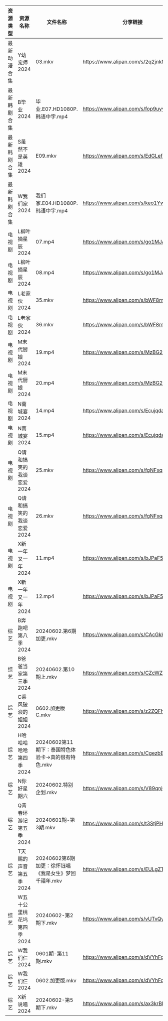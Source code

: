 | 资源类型   | 资源名称            | 文件名称                              | 分享链接                                 | 更新时间                |
| ------ | --------------- | --------------------------------- | ------------------------------------ | ------------------- |
| 最新动漫合集 | Y幼宠师2024        | 03.mkv                            | https://www.alipan.com/s/2q2jnkNLjYE | 2024-06-02 14:08:32 |
| 最新韩剧合集 | B毕业2024         | 毕业.E07.HD1080P.韩语中字.mp4           | https://www.alipan.com/s/fop9uyywL8B | 2024-06-02 00:05:06 |
| 最新韩剧合集 | S虽然不是英雄2024     | E09.mkv                           | https://www.alipan.com/s/EdGLefHeWvz | 2024-06-02 00:06:06 |
| 最新韩剧合集 | W我们家2024        | 我们家.E04.HD1080P.韩语中字.mp4          | https://www.alipan.com/s/keo1YwSJiuD | 2024-06-02 00:08:21 |
| 电视剧    | L柳叶摘星辰2024      | 07.mp4                            | https://www.alipan.com/s/go1MJAnGPw1 | 2024-06-02 22:05:37 |
| 电视剧    | L柳叶摘星辰2024      | 08.mp4                            | https://www.alipan.com/s/go1MJAnGPw1 | 2024-06-02 22:05:36 |
| 电视剧    | L老家伙2024        | 35.mkv                            | https://www.alipan.com/s/bWF8muEKVZh | 2024-06-02 20:05:29 |
| 电视剧    | L老家伙2024        | 36.mkv                            | https://www.alipan.com/s/bWF8muEKVZh | 2024-06-02 20:05:28 |
| 电视剧    | M末代厨娘2024       | 19.mp4                            | https://www.alipan.com/s/MzBG2dCbCix | 2024-06-02 14:05:31 |
| 电视剧    | M末代厨娘2024       | 20.mp4                            | https://www.alipan.com/s/MzBG2dCbCix | 2024-06-02 14:05:31 |
| 电视剧    | N南城宴2024        | 14.mp4                            | https://www.alipan.com/s/EcujqdaQJ8C | 2024-06-02 14:05:48 |
| 电视剧    | N南城宴2024        | 15.mp4                            | https://www.alipan.com/s/EcujqdaQJ8C | 2024-06-02 14:05:48 |
| 电视剧    | Q请和搞笑的我谈恋爱2024  | 25.mkv                            | https://www.alipan.com/s/fgNFxqmShaR | 2024-06-02 00:05:54 |
| 电视剧    | Q请和搞笑的我谈恋爱2024  | 26.mkv                            | https://www.alipan.com/s/fgNFxqmShaR | 2024-06-02 00:05:53 |
| 电视剧    | X新一年又一年2024     | 11.mp4                            | https://www.alipan.com/s/bJPaF5dmdbu | 2024-06-02 20:06:18 |
| 电视剧    | X新一年又一年2024     | 12.mp4                            | https://www.alipan.com/s/bJPaF5dmdbu | 2024-06-02 20:06:18 |
| 综艺     | B奔跑吧第八季2024     | 20240602.第6期加更.mkv                | https://www.alipan.com/s/CAcGkk8vZXT | 2024-06-02 14:06:34 |
| 综艺     | B爸爸当家第三季2024    | 20240602.第10期上.mkv                | https://www.alipan.com/s/CZcWZGAe35k | 2024-06-02 16:06:28 |
| 综艺     | C乘风破浪的姐姐2024    | 0602.加更版C.mkv                     | https://www.alipan.com/s/z2ZQFhKX5nR | 2024-06-02 14:06:44 |
| 综艺     | H哈哈哈哈哈第四季2024   | 20240602第11期下：泰国特色体验卡→真的很有特色.mkv  | https://www.alipan.com/s/CgezbEPvmVp | 2024-06-02 14:06:52 |
| 综艺     | N你好星期六          | 20240602.特别企划.mkv                 | https://www.alipan.com/s/V89qnjC6T3z | 2024-06-02 14:07:15 |
| 综艺     | Q青春环游记第五季2024   | 20240601期-第3期.mkv                 | https://www.alipan.com/s/t3StjPH9G3k | 2024-06-02 00:07:14 |
| 综艺     | T天赐的声音第五季2024   | 20240602第6期加更：徐怀钰唱《我是女生》梦回千禧年.mkv | https://www.alipan.com/s/EULgZTroyjo | 2024-06-02 14:07:30 |
| 综艺     | W五十公里桃花坞第四季2024 | 20240602-第2期下.mkv                 | https://www.alipan.com/s/vUTvQycFkAZ | 2024-06-02 16:07:29 |
| 综艺     | W我们仨2024        | 0601期-第11期.mkv                    | https://www.alipan.com/s/dVYhFcy3TMz | 2024-06-02 00:07:29 |
| 综艺     | W我们仨2024        | 0602.加更版.mkv                      | https://www.alipan.com/s/dVYhFcy3TMz | 2024-06-02 14:07:35 |
| 综艺     | X新说唱2024        | 20240602-第5期下.mkv                 | https://www.alipan.com/s/ax3krBHPWuN | 2024-06-02 14:07:42 |
